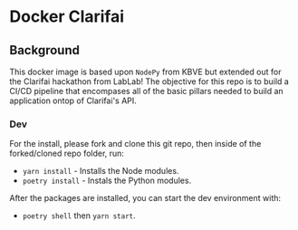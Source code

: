 # Docker Clarifai

## Background

This docker image is based upon `NodePy` from KBVE but extended out for the Clarifai hackathon from LabLab!
The objective for this repo is to build a CI/CD pipeline that encompases all of the basic pillars needed to build an application ontop of Clarifai's API.


### Dev

For the install, please fork and clone this git repo, then inside of the forked/cloned repo folder, run:

- `yarn install` - Installs the Node modules.
- `poetry install` - Instals the Python modules.

After the packages are installed, you can start the dev environment with:

- `poetry shell` then `yarn start`. 